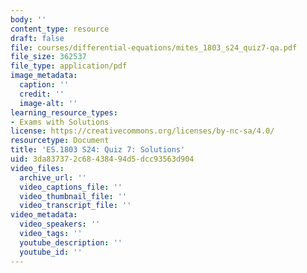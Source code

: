 ```yaml
---
body: ''
content_type: resource
draft: false
file: courses/differential-equations/mites_1803_s24_quiz7-qa.pdf
file_size: 362537
file_type: application/pdf
image_metadata:
  caption: ''
  credit: ''
  image-alt: ''
learning_resource_types:
- Exams with Solutions
license: https://creativecommons.org/licenses/by-nc-sa/4.0/
resourcetype: Document
title: 'ES.1803 S24: Quiz 7: Solutions'
uid: 3da83737-2c68-4384-94d5-dcc93563d904
video_files:
  archive_url: ''
  video_captions_file: ''
  video_thumbnail_file: ''
  video_transcript_file: ''
video_metadata:
  video_speakers: ''
  video_tags: ''
  youtube_description: ''
  youtube_id: ''
---
```

